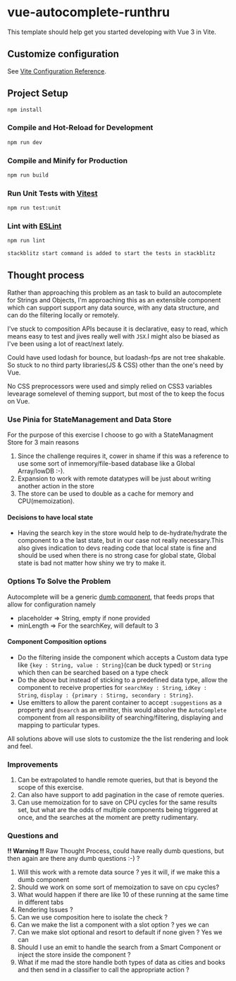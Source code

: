 # vue-autocomplete-runthru

This template should help get you started developing with Vue 3 in Vite.

## Customize configuration

See [Vite Configuration Reference](https://vitejs.dev/config/).

## Project Setup

```sh
npm install
```

### Compile and Hot-Reload for Development

```sh
npm run dev
```

### Compile and Minify for Production

```sh
npm run build
```

### Run Unit Tests with [Vitest](https://vitest.dev/)

```sh
npm run test:unit
```

### Lint with [ESLint](https://eslint.org/)

```sh
npm run lint
```

```sh
stackblitz start command is added to start the tests in stackblitz
```

## Thought process

Rather than approaching this problem as an task to build an autocomplete for Strings and Objects, I'm approaching this as an extensible component which can support support any data source, with any data structure, and can do the filtering locally or remotely.

I've stuck to composition APIs because it is declarative, easy to read, which means easy to test and jives really well with `JSX`.I might also be biased as I've been using a lot of react/next lately.

Could have used lodash for bounce, but loadash-fps are not tree shakable. So stuck to
no third party libraries(JS & CSS) other than the one's need by Vue.

No CSS preprocessors were used and simply relied on CSS3 variables levearage somelevel of theming support, but most of the to keep the focus on Vue.

### Use Pinia for StateManagement and Data Store

For the purpose of this exercise I choose to go with a StateManagment Store for 3 main reasons

1. Since the challenge requires it, cower in shame if this was a reference to use some sort of inmemory/file-based database like a Global Array/lowDB :-).
2. Expansion to work with remote datatypes will be just about writing another action in the store
3. The store can be used to double as a cache for memory and CPU(memoization).

#### Decisions to have local state

- Having the search key in the store would help to de-hydrate/hydrate the component to a the last state, but in our case not really necessary.This also gives indication to devs reading code that local state is fine and should be used when there is no strong case for global state, Global state is bad not matter how shiny we try to make it.

### Options To Solve the Problem

Autocomplete will be a generic [dumb component](https://javascript.plainenglish.io/react-all-about-components-35650a02ff50), that feeds props that allow for configuration namely

- placeholder => String, empty if none provided
- minLength => For the searchKey, will default to 3

#### Component Composition options

- Do the filtering inside the component which accepts a Custom data type like `{key : String, value : String}`(can be duck typed) or `String` which then can be searched based on a type check
- Do the above but instead of sticking to a predefined data type, allow the component to receive properties for `searchKey : String`, `idKey : String`, `display : {primary : Stirng, secondary : String}`.
- Use emitters to allow the parent container to accept `:suggestions` as a property and `@search` as an emitter, this would absolve the `AutoComplete` component from all responsibility of searching/filtering, displaying and mapping to particular types.

All solutions above will use slots to customize the the list rendering and look and feel.

### Improvements

1. Can be extrapolated to handle remote queries, but that is beyond the scope of this exercise.
2. Can also have support to add pagination in the case of remote queries.
3. Can use memoization for to save on CPU cycles for the same results set, but what are the odds of multiple components being triggered at once, and the searches at the moment are pretty rudimentary.

### Questions and

__!! Warning !!__
Raw Thought Process, could have really dumb questions, but then again are there any dumb questions :-) ?

1. Will this work with a remote data source ? yes it will, if we make this a dumb component
2. Should we work on some sort of memoization to save on cpu cycles?
3. What would happen if there are like 10 of these running at the same time in different tabs
4. Rendering Issues ?
5. Can we use composition here to isolate the check ?
6. Can we make the list a component with a slot option ? yes we can
7. Can we make slot optional and resort to default if none given ? Yes we can
8. Should I use an emit to handle the search from a Smart Component or inject the store inside the component ?
9. What if me mad the store handle both types of data as cities and books and then send in a classifier to call the appropriate action ?
